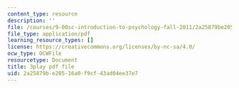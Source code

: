 ```yaml
---
content_type: resource
description: ''
file: /courses/9-00sc-introduction-to-psychology-fall-2011/2a25879be20516a0f9cf43ad04ee37e7_-cK1og4ElKE.pdf
file_type: application/pdf
learning_resource_types: []
license: https://creativecommons.org/licenses/by-nc-sa/4.0/
ocw_type: OCWFile
resourcetype: Document
title: 3play pdf file
uid: 2a25879b-e205-16a0-f9cf-43ad04ee37e7
---
```

